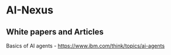 # AI-Nexus

## White papers and Articles
Basics of AI agents - https://www.ibm.com/think/topics/ai-agents
